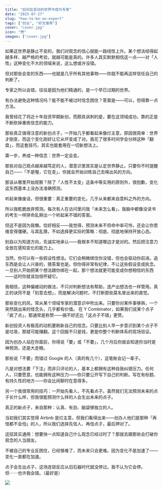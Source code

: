 ```yaml
---
title: "如何在变动的世界中成为专家"
date: "2025-07-27"
slug: "how-to-be-an-expert"
tags: ["创业", "好文推荐"]
cover: "cover.jpg"
icon: "😎"
images: ["cover.jpg"]
---
```

如果这世界是静止不变的，我们对观念的信心就能一路线性上升。某个想法经得起越多样、越严格的考验，就越可能是真的。许多人其实默默相信这一点——对「人性」这种变化不大的领域来说，这么想或许没错。



但对那些会变的东西——也就是几乎所有其他事物——你就不能再这样信任自己的判断了。



专家之所以会错，往往是因为他们精通的，是一个早已过期的世界。



有办法避免这种情况吗？能不能不被过时信念困住？答案是——可以，但得靠一点方法。



我曾经花了将近十年投资早期新创，而颇具讽刺的是，要在这领域成功，靠的正是不断砍掉重练信念的能力。



那些真正值得注意的新创点子，一开始几乎都看起来像烂主意，原因很简单：世界才刚变，而这个变化刚好让它从坏变成了对。我花了很多时间学会分辨这种「翻盘」，而这套技巧，其实也能套用在一切新想法上。



第一步，养成一种信念：世界一定会变。



那些对自己观点越来越笃定的人，潜意识里其实是认定世界静止。只要你不时提醒自己——「不是喔，它在变」，你就会开始训练自己去嗅出风的方向。



那该从哪里开始观察？除了「人性不太变」这条中等实用的原则外，很抱歉，变化这东西基本上没办法准确预测。



听起来像废话，但很重要：真正重要的变化，几乎从来都来自意料之外的方向。



所以我乾脆放弃预测。每次有人在访问里问我「未来怎么看」，我脑中都像没读书的考生一样拼命乱掰出一个听起来不错的答案。



但这不是因为我懒。恰好相反——我觉得，预测未来不但命中率可怜，还会让你思维变得僵硬。与其乱猜，不如选择更实际的策略：彻底、彻底地保持开放心态。



别自以为知道方向，先诚实地承认——我根本不知道哪边才是对的。然后把注意力全放在感知变化的能力上。



当然，你可以有一些假设性想法。它们会稍微绑住你没错，但也会驱动你前进。追东西是会让人兴奋的，猜答案也是。但你得非常有纪律，不让这些假设变成执念。
一旦别人开始把某个想法跟你绑在一起，那个想法就更可能变成你想相信的东西——这时你就该加倍怀疑它。



我相信，这种偏被动的做法，不只对判断想法有帮助，连产出想法也一样管用。真正的诀窍不是「刻意去想」，而是解决问题时，不打断那些莫名冒出来的直觉。



那些变化的风，常从某个领域专家的潜意识中吹出来。只要你对某件事够熟，一个突然跳出来的怪念头，几乎都有价值。
在 Y Combinator，如果我们说某个点子「疯了点」，那通常是称赞——搞不好还比「这点子不错」更赞。



新创投资人有极高的动机要刷新自己的信念。只要比别人早一步意识到某个点子不是垃圾，那就可能赚翻。这个回报不只是钱，更是你整个判断体系的现场验证。



因为创办人站在你面前，你得说「要」或「不要」，几个月后你就会知道你当时是神预测，还是大走眼。



那些说「不要」而错过 Google 的人（真的有几个），这笔帐会记一辈子。



凡是对想法要「下注」而非只评论的人，基本上都拥有这种自我纠错压力。任何人，只要愿意，也能拥有这种压力——你只要公开写下自己的判断。写在有标题、有持久性的地方——你会比闲聊时在意得多。



另一个我很常用的技巧：一开始先看人，不先看点子。虽然我们无法预测未来的点子长什么样，但我很能预测什么样的人会生出未来的点子。



真正的新点子，来自那种：认真、有劲、脑袋够独立的人。



当初我们其实觉得 Airbnb 是烂主意，但我们看得出来——创办人他们是那种「再怪都不会怕」的人，所以我们选择先信人、再信点子，最后押对了。



这招其实通用：想要快一点知道自己什么观念已经过时了？那就去跟那些会打破你观念的人当朋友。



不被自己的专业反困住，已经够难了，而未来只会更难。因为变化不是加速了——变化一直都在加速。



点子会生出点子，这场连锁反应从旧石器时代就没停过。我不认为它会停。
但⋯⋯也许我会错。（最好是）




![](https://prod-files-secure.s3.us-west-2.amazonaws.com/112d0858-5090-4d34-a606-b75eb8d65fd2/46476355-9cf3-4e99-9b7a-3531bc426380/1000202064.png?X-Amz-Algorithm=AWS4-HMAC-SHA256&X-Amz-Content-Sha256=UNSIGNED-PAYLOAD&X-Amz-Credential=ASIAZI2LB466TU2IRBBU%2F20251021%2Fus-west-2%2Fs3%2Faws4_request&X-Amz-Date=20251021T071422Z&X-Amz-Expires=3600&X-Amz-Security-Token=IQoJb3JpZ2luX2VjEFUaCXVzLXdlc3QtMiJGMEQCIDPDi18vGeBGB9adsxLJLgyKzF%2FRG6PzNP08Ij7s2OuHAiAICXdjtJ98xgfNM7LExOA4%2FYU%2FpoZBtXdCGVMCPUXDSSqIBAj%2B%2F%2F%2F%2F%2F%2F%2F%2F%2F%2F8BEAAaDDYzNzQyMzE4MzgwNSIMMUUMHQ%2FivOyJd79LKtwD0xmJ%2FRY1zdjICaSwFFoLSaNIINDLhSdvXjpwIDyowJBXiJ83oMoyjzewf9xFzboOTvYAeSNnSsCuW7ipghMCgc2yAOp5TXmjsezioB1Ssw8JPz%2FWC78FAi75eV7L%2Bqh0XIycEn8Jd%2BYgglsZxlFo8XjTDK2m%2BakRQ%2FzSk4%2BMEuo0gS%2FyPiPmy%2B1Kh8e5vXisMdeRm%2BXj7Bbg81luV%2BlOGIm1Oj%2B4lFwpVzwBPgY5TFvlCN2J0UcAbbrv9M%2BWMeuTvPo2N9g%2B7cL8XH%2FbNSfwehkTXeh3m4PCD8vL0%2B%2FQ8rU1fdyBYL%2FqWZ5TP2Pm6RLwh7WlR1CspTsbHU2%2FRTnfRNsMPPJtj1NCoC1O1Y5ps2zTynnSfF%2FXG2HoxIYs%2FrDv3wg1nPV5W%2FrRloufxa9C%2B8vA1oxA2ayEr9sJ35oMzDGy7NPS9uUfHYscutP9d68oNb0PnMZ7%2BjrwNwU6FzAX7%2Bf5sxa4%2BT4cNww2jPgBbpX3rxpLBOwFFu3rLftA8qI1yZLLvz3rQhZTzPDEJLmpar2Gjv2Mz9u0oVnT6od9muth%2FcwBieSG0Bry394I1Utatob1ksq2eEte%2BOG0WaeN72S0AuGxbPzeInbTLIDACEU60dwmBobtgITtl7kw86vcxwY6pgGxtG2Sr3GYpzQK89%2BHi24pEk03k4MQR1fLCYfaeU2JnqqHTknH4fzay0ozM2cDaA7Bb2cZOW61m3o1dSRUYKJpWQb%2FlHgKzBu8rqt3k%2FeJI5FFPGS79EevM3oQjnjwavXv%2Bs%2BhxOmRJbckCSbTyZFH5OGp%2B2JpIFvdUBRDD19Pf859L8ipx8K1QUF10X%2FbjMOs0NkOomSYFnlyrZQgLzhVUZ%2BVmDim&X-Amz-Signature=f35e5998f7b58e05e72e949cc0279a9766cf2c011f134674a68fb600d7511ad9&X-Amz-SignedHeaders=host&x-amz-checksum-mode=ENABLED&x-id=GetObject)

